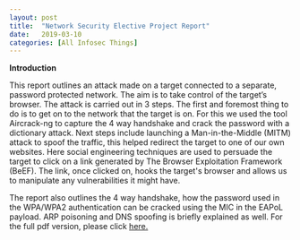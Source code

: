 ```yaml
---
layout: post
title:  "Network Security Elective Project Report"
date:   2019-03-10
categories: [All Infosec Things]
---
```


**Introduction**

This report outlines an attack made on a target connected to a separate, password protected network. The aim is to take control of the target’s browser. The attack is carried out in 3 steps. The first and foremost thing to do is to get on to the network that the target is on. For this we used the tool Aircrack-ng to capture the 4 way handshake and crack the password with a dictionary attack. Next steps include launching a Man-in-the-Middle (MITM) attack to spoof the traffic, this helped redirect the target to one of our own websites. Here social engineering techniques are used to persuade the target to click on a link generated by The Browser Exploitation Framework (BeEF). The link, once clicked on, hooks the target's browser and allows us to manipulate any vulnerabilities it might have. 

The report also outlines the 4 way handshake, how the password used in the WPA/WPA2 authentication can be cracked using the MIC in the EAPoL payload. ARP poisoning and DNS spoofing is briefly explained as well. For the full pdf version, please click [here.](/assets/NS.pdf)
